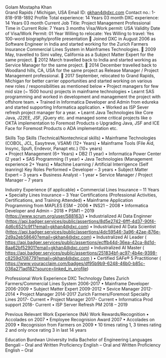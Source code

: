 Golam Mostapha Khan  
Grand Rapids / Michigan, USA 
Email ID: gkhan4@dxc.com 	Contact no.: 1-818-918-1892
Profile
Total experience: 14 Years 03 month	DXC experience: 14 Years 03 month
Current Job Title: Project Management Professional 	Time in Current Role: 7 Years 3 months
Visa/Work permit: USA 	Validity Date of Visa/Work Permit: 01 Year
Willing to relocate: Yes	Willing to travel: Yes
100-word biography/profile presentation
	Joined DXC in August 2006 as Software Engineer in India and started working for the Zurich Farmers Insurance Commercial Lines System in Mainframes Technologies. 
	2009 May, travelled to Simi valley, California as a Subject Matter Expert for the same project. 
	2012 March travelled back to India and started working as Service Manager for the same project. 
	2014 December travelled back to Woodland hills, CA, USA for the same project as Release Manager / Project Management professional. 
	2017 September, relocated to Grand Rapids, Michigan for better carrier opportunities and started working on various new roles / responsibilities as mentioned below 
•	Project managers for few mid size (~ 1500 hours) projects in mainframe technologies 
•	Learnt SAS programming and worked in development and management the project with offshore team. 
•	Trained in Informatica Developer and Admin from edureka and started supporting Informatica application.
•	Worked as ISP Sever refresh project manager for a year. 
•	Learnt Java Technologies like Core Java, J22EE, JSF, jQuery etc. and managed some critical projects like 
o	OKTA implementation to Foremost Products 
o	Upgrading Java, JSF and ICE Face for Foremost Products 
o	ADA implementation etc. 

 Skills
Top Skills (Technical/Nontechnical skills)
•	Mainframe Technologies (COBOL, JCL, Easytreve, VSAM) (12+ Years) 
•	Mainframe Tools (File Aid, Insync, Spufi, Endevor, Panapt etc.) (10+ years)  
•	Project Management (6+ Years) 
•	DB2 (1 year) 
•	Informatica Power Center (2 year) 
•	SAS Programming (1 year) 
•	Java Technologies (Management experience 2+ Years) 
•	Machine Learning / Artificial Interrigence (Self leanring) 
Key Roles Performed
•	Developer – 3 years 
•	Subject Matter Expert – 3 years 
•	Business Analyst - 1 year 
•	Service Manager / Project Manager – 7 years 

Industry Experience (if applicable)
•	Commercial Lines Insurance – 11 Years 
•	Specialty Lines Insurance – 3 Year 
Certifications (Professional Activities, Certifications, and Training Attended)
•	Mainframe Application Programming from MAPLES ESM – 2006 
•	INS21 – 2008 
•	Informatica Developer and Admin – 2018 
•	PSM1 – 2019 (https://www.scrum.org/user/588163/)
•	Industrialized AI Data Enginner (https://api.badger.services/public/assertions/8d5e2742-6fff-4d37-90f4-4d6c6521c9f1?email=gkhan4@dxc.com)
•	Industrialized AI Data Scientist (https://api.badger.services/public/assertions/4dc59546-3a96-42ae-876e-2d9a2eb58640?email=gkhan4@dxc.com)
•	Industralized AI Leader ( https://api.badger.services/public/assertions/ecffb44d-36ea-42ca-8d1d-8aa62bf52901?email=gkhan4@dxc.com)
•	Industralized AI Master ( https://api.badger.services/public/assertions/251834bf-ac97-4b4e-9398-c8259d708779?email=gkhan4@dxc.com )
•	Certified SAFe® 5 Practitioner ( https://www.youracclaim.com/badges/df95b9b9-6248-46b0-b85c-036a271ad182?source=linked_in_profile)

Professional Work Experience
DXC Technology			            		Dates
Zurich Farmers/Commercial Lines System                 2006-2017 
•	Mainframe Developer                                          2006-2009 
•	Subject Matter Expert                                          2009-2012 
•	Sevice Manager                                                   2012-2014 
•	Project Manager                                                   2014-2017
Zurich Farmers/Foremost Specialty Lines                   2017- Current 
•	Project Manager                                                   2017- Current 
•	Informatica Prod support                                      2018- Current 
•	ISP Server Refresh PM                                        2018 – 2019

Previous Relevant Work Experience (NA) 
Work Rewards/Recognition
•	Accolades on 2007 
•	Employee Recognision Award 2007 
•	Accolades on 2009 
•	Recognision from Farmers on 2009 
•	10 times rating 1, 3 times rating 2 and only once rating 3 in last 14 years 

Education
Burdwan University India 
Bachelor of Engineering 
Languages
Bengali – Oral and Written Proficiency
English – Oral and Written Proficiency
English – Oral 


